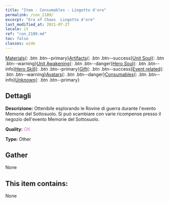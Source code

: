 ```yaml
---
title: "Item - Consumables - Lingotto d'oro"
permalink: /con_2189/
excerpt: "Era of Chaos  Lingotto d'oro"
last_modified_at: 2021-07-27
locale: it
ref: "con_2189.md"
toc: false
classes: wide
---
```

 [Materials](/ItemsIT/){: .btn .btn--primary}[Artifacts](/ItemsIT/Artifacts/){: .btn .btn--success}[Unit Soul](/ItemsIT/UnitSoul/){: .btn .btn--warning}[Unit Awakening](/ItemsIT/UnitAwakening/){: .btn .btn--danger}[Hero Soul](/ItemsIT/HeroSoul/){: .btn .btn--info}[Hero Skill](/ItemsIT/HeroSkill/){: .btn .btn--primary}[Gift](/ItemsIT/Gift/){: .btn .btn--success}[Event related](/ItemsIT/Events/){: .btn .btn--warning}[Avatars](/ItemsIT/Avatars/){: .btn .btn--danger}[Consumables](/ItemsIT/Consumables/){: .btn .btn--info}[Unknown](/ItemsIT/Unknown/){: .btn .btn--primary}

## Dettagli
 **Descrizione:** Ottenibile esplorando le Rovine di guerra durante l'evento Memorie del Sottosuolo. Si può scambiare con varie ricompense presso il negozio dell'evento Memorie del Sottosuolo.

 **Quality:** <span style="color: #DA70D6">OK</span>

 **Type:** Other

## Gather

  None

## This item contains:

  None

